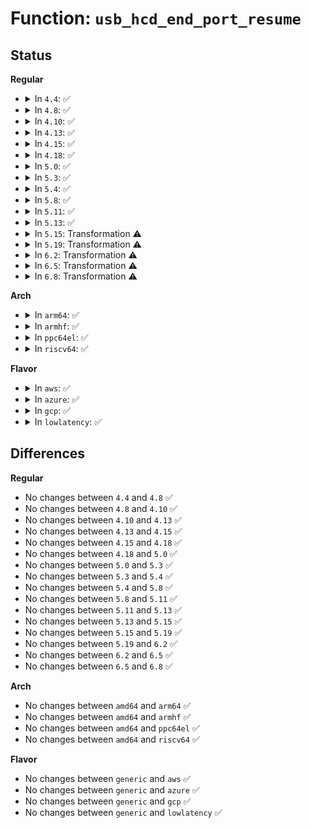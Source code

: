 # Function: <code>usb_hcd_end_port_resume</code>

## Status
<b>Regular</b>
<ul>
<li>
<details>
<summary>In <code>4.4</code>: ✅</summary>

```c
void usb_hcd_end_port_resume(struct usb_bus *bus, int portnum);
```

**Collision:** Unique Global

**Inline:** No

**Transformation:** False

**Instances:**

```
In drivers/usb/core/hcd.c (ffffffff8160c330)
Location: drivers/usb/core/hcd.c:1169
Inline: False
Direct callers:
  - drivers/usb/host/ehci-hcd.c:ehci_hub_control
  - drivers/usb/host/ehci-hcd.c:ehci_hub_control
  - drivers/usb/host/uhci-hcd.c:uhci_finish_suspend
```
**Symbols:**

```
ffffffff8160c330-ffffffff8160c395: usb_hcd_end_port_resume (STB_GLOBAL)
```
</details>
</li>
<li>
<details>
<summary>In <code>4.8</code>: ✅</summary>

```c
void usb_hcd_end_port_resume(struct usb_bus *bus, int portnum);
```

**Collision:** Unique Global

**Inline:** No

**Transformation:** False

**Instances:**

```
In drivers/usb/core/hcd.c (ffffffff8166bf00)
Location: drivers/usb/core/hcd.c:1161
Inline: False
Direct callers:
  - drivers/usb/host/ehci-hcd.c:ehci_hub_control
  - drivers/usb/host/ehci-hcd.c:ehci_hub_control
  - drivers/usb/host/uhci-hcd.c:uhci_finish_suspend
```
**Symbols:**

```
ffffffff8166bf00-ffffffff8166bf5f: usb_hcd_end_port_resume (STB_GLOBAL)
```
</details>
</li>
<li>
<details>
<summary>In <code>4.10</code>: ✅</summary>

```c
void usb_hcd_end_port_resume(struct usb_bus *bus, int portnum);
```

**Collision:** Unique Global

**Inline:** No

**Transformation:** False

**Instances:**

```
In drivers/usb/core/hcd.c (ffffffff81699c00)
Location: drivers/usb/core/hcd.c:1162
Inline: False
Direct callers:
  - drivers/usb/host/ehci-hcd.c:ehci_hub_control
  - drivers/usb/host/ehci-hcd.c:ehci_hub_control
  - drivers/usb/host/uhci-hcd.c:uhci_finish_suspend
```
**Symbols:**

```
ffffffff81699c00-ffffffff81699c5f: usb_hcd_end_port_resume (STB_GLOBAL)
```
</details>
</li>
<li>
<details>
<summary>In <code>4.13</code>: ✅</summary>

```c
void usb_hcd_end_port_resume(struct usb_bus *bus, int portnum);
```

**Collision:** Unique Global

**Inline:** No

**Transformation:** False

**Instances:**

```
In drivers/usb/core/hcd.c (ffffffff816af610)
Location: drivers/usb/core/hcd.c:1165
Inline: False
Direct callers:
  - drivers/usb/host/ehci-hcd.c:ehci_hub_control
  - drivers/usb/host/ehci-hcd.c:ehci_hub_control
  - drivers/usb/host/uhci-hcd.c:uhci_finish_suspend
```
**Symbols:**

```
ffffffff816af610-ffffffff816af663: usb_hcd_end_port_resume (STB_GLOBAL)
```
</details>
</li>
<li>
<details>
<summary>In <code>4.15</code>: ✅</summary>

```c
void usb_hcd_end_port_resume(struct usb_bus *bus, int portnum);
```

**Collision:** Unique Global

**Inline:** No

**Transformation:** False

**Instances:**

```
In drivers/usb/core/hcd.c (ffffffff8171ac70)
Location: drivers/usb/core/hcd.c:1154
Inline: False
Direct callers:
  - drivers/usb/host/ehci-hcd.c:ehci_hub_control
  - drivers/usb/host/ehci-hcd.c:ehci_hub_control
  - drivers/usb/host/uhci-hcd.c:uhci_finish_suspend
```
**Symbols:**

```
ffffffff8171ac70-ffffffff8171acc5: usb_hcd_end_port_resume (STB_GLOBAL)
```
</details>
</li>
<li>
<details>
<summary>In <code>4.18</code>: ✅</summary>

```c
void usb_hcd_end_port_resume(struct usb_bus *bus, int portnum);
```

**Collision:** Unique Global

**Inline:** No

**Transformation:** False

**Instances:**

```
In drivers/usb/core/hcd.c (ffffffff81758fd0)
Location: drivers/usb/core/hcd.c:1156
Inline: False
Direct callers:
  - drivers/usb/host/ehci-hcd.c:ehci_hub_control
  - drivers/usb/host/ehci-hcd.c:ehci_hub_control
  - drivers/usb/host/uhci-hcd.c:uhci_finish_suspend
```
**Symbols:**

```
ffffffff81758fd0-ffffffff81759024: usb_hcd_end_port_resume (STB_GLOBAL)
```
</details>
</li>
<li>
<details>
<summary>In <code>5.0</code>: ✅</summary>

```c
void usb_hcd_end_port_resume(struct usb_bus *bus, int portnum);
```

**Collision:** Unique Global

**Inline:** No

**Transformation:** False

**Instances:**

```
In drivers/usb/core/hcd.c (ffffffff8177d540)
Location: drivers/usb/core/hcd.c:1154
Inline: False
Direct callers:
  - drivers/usb/host/ehci-hcd.c:ehci_hub_control
  - drivers/usb/host/ehci-hcd.c:ehci_hub_control
  - drivers/usb/host/uhci-hcd.c:uhci_finish_suspend
  - drivers/usb/host/xhci-hub.c:xhci_hub_control
  - drivers/usb/host/xhci-hub.c:xhci_get_port_status
  - drivers/usb/host/xhci-hub.c:xhci_get_port_status
```
**Symbols:**

```
ffffffff8177d540-ffffffff8177d594: usb_hcd_end_port_resume (STB_GLOBAL)
```
</details>
</li>
<li>
<details>
<summary>In <code>5.3</code>: ✅</summary>

```c
void usb_hcd_end_port_resume(struct usb_bus *bus, int portnum);
```

**Collision:** Unique Global

**Inline:** No

**Transformation:** False

**Instances:**

```
In drivers/usb/core/hcd.c (ffffffff817bc460)
Location: drivers/usb/core/hcd.c:1059
Inline: False
Direct callers:
  - drivers/usb/host/ehci-hcd.c:ehci_hub_control
  - drivers/usb/host/ehci-hcd.c:ehci_hub_control
  - drivers/usb/host/uhci-hcd.c:uhci_finish_suspend
  - drivers/usb/host/xhci-hub.c:xhci_hub_control
  - drivers/usb/host/xhci-hub.c:xhci_get_port_status
  - drivers/usb/host/xhci-hub.c:xhci_get_port_status
```
**Symbols:**

```
ffffffff817bc460-ffffffff817bc49f: usb_hcd_end_port_resume (STB_GLOBAL)
```
</details>
</li>
<li>
<details>
<summary>In <code>5.4</code>: ✅</summary>

```c
void usb_hcd_end_port_resume(struct usb_bus *bus, int portnum);
```

**Collision:** Unique Global

**Inline:** No

**Transformation:** False

**Instances:**

```
In drivers/usb/core/hcd.c (ffffffff817ecc80)
Location: drivers/usb/core/hcd.c:1059
Inline: False
Direct callers:
  - drivers/usb/host/ehci-hcd.c:ehci_hub_control
  - drivers/usb/host/ehci-hcd.c:ehci_hub_control
  - drivers/usb/host/uhci-hcd.c:uhci_finish_suspend
  - drivers/usb/host/xhci-hub.c:xhci_hub_control
  - drivers/usb/host/xhci-hub.c:xhci_get_port_status
  - drivers/usb/host/xhci-hub.c:xhci_get_port_status
  - drivers/usb/host/xhci-hub.c:xhci_get_port_status
```
**Symbols:**

```
ffffffff817ecc80-ffffffff817eccbf: usb_hcd_end_port_resume (STB_GLOBAL)
```
</details>
</li>
<li>
<details>
<summary>In <code>5.8</code>: ✅</summary>

```c
void usb_hcd_end_port_resume(struct usb_bus *bus, int portnum);
```

**Collision:** Unique Global

**Inline:** No

**Transformation:** False

**Instances:**

```
In drivers/usb/core/hcd.c (ffffffff818bba90)
Location: drivers/usb/core/hcd.c:1060
Inline: False
Direct callers:
  - drivers/usb/host/ehci-hcd.c:ehci_hub_control
  - drivers/usb/host/ehci-hcd.c:ehci_hub_control
  - drivers/usb/host/uhci-hcd.c:uhci_finish_suspend
  - drivers/usb/host/xhci-hub.c:xhci_hub_control
  - drivers/usb/host/xhci-hub.c:xhci_get_port_status
  - drivers/usb/host/xhci-hub.c:xhci_get_usb3_port_status
```
**Symbols:**

```
ffffffff818bba90-ffffffff818bbacf: usb_hcd_end_port_resume (STB_GLOBAL)
```
</details>
</li>
<li>
<details>
<summary>In <code>5.11</code>: ✅</summary>

```c
void usb_hcd_end_port_resume(struct usb_bus *bus, int portnum);
```

**Collision:** Unique Global

**Inline:** No

**Transformation:** False

**Instances:**

```
In drivers/usb/core/hcd.c (ffffffff818c8870)
Location: drivers/usb/core/hcd.c:1061
Inline: False
Direct callers:
  - drivers/usb/host/ehci-hcd.c:ehci_hub_control
  - drivers/usb/host/ehci-hcd.c:ehci_hub_control
  - drivers/usb/host/uhci-hcd.c:uhci_finish_suspend
  - drivers/usb/host/xhci-hub.c:xhci_hub_control
  - drivers/usb/host/xhci-hub.c:xhci_get_port_status
  - drivers/usb/host/xhci-hub.c:xhci_get_usb3_port_status
  - drivers/usb/host/xhci-hub.c:xhci_get_usb3_port_status
```
**Symbols:**

```
ffffffff818c8870-ffffffff818c88af: usb_hcd_end_port_resume (STB_GLOBAL)
```
</details>
</li>
<li>
<details>
<summary>In <code>5.13</code>: ✅</summary>

```c
void usb_hcd_end_port_resume(struct usb_bus *bus, int portnum);
```

**Collision:** Unique Global

**Inline:** No

**Transformation:** False

**Instances:**

```
In drivers/usb/core/hcd.c (ffffffff818abeb0)
Location: drivers/usb/core/hcd.c:1061
Inline: False
Direct callers:
  - drivers/usb/host/ehci-hcd.c:ehci_hub_control
  - drivers/usb/host/ehci-hcd.c:ehci_hub_control
  - drivers/usb/host/uhci-hcd.c:uhci_finish_suspend
  - drivers/usb/host/xhci-hub.c:xhci_hub_control
  - drivers/usb/host/xhci-hub.c:xhci_get_port_status
  - drivers/usb/host/xhci-hub.c:xhci_get_usb3_port_status
  - drivers/usb/host/xhci-hub.c:xhci_get_usb3_port_status
```
**Symbols:**

```
ffffffff818abeb0-ffffffff818abeef: usb_hcd_end_port_resume (STB_GLOBAL)
```
</details>
</li>
<li>
<details>
<summary>In <code>5.15</code>: Transformation ⚠️</summary>

```c
void usb_hcd_end_port_resume(struct usb_bus *bus, int portnum);
```

**Collision:** Unique Global

**Inline:** No

**Transformation:** True

**Instances:**

```
In drivers/usb/core/hcd.c (0)
Location: drivers/usb/core/hcd.c:1068
Inline: False
Direct callers:
  - drivers/usb/host/ehci-hcd.c:ehci_hub_control
  - drivers/usb/host/ehci-hcd.c:ehci_hub_control
  - drivers/usb/host/uhci-hcd.c:uhci_finish_suspend
  - drivers/usb/host/xhci-hub.c:xhci_hub_control
  - drivers/usb/host/xhci-hub.c:xhci_get_port_status
  - drivers/usb/host/xhci-hub.c:xhci_get_usb3_port_status
```
**Symbols:**

```
ffffffff81d1531c-ffffffff81d1533b: usb_hcd_end_port_resume.cold (STB_LOCAL)
ffffffff81940f20-ffffffff81940f78: usb_hcd_end_port_resume (STB_GLOBAL)
```
</details>
</li>
<li>
<details>
<summary>In <code>5.19</code>: Transformation ⚠️</summary>

```c
void usb_hcd_end_port_resume(struct usb_bus *bus, int portnum);
```

**Collision:** Unique Global

**Inline:** No

**Transformation:** True

**Instances:**

```
In drivers/usb/core/hcd.c (0)
Location: drivers/usb/core/hcd.c:1068
Inline: False
Direct callers:
  - drivers/usb/host/ehci-hcd.c:ehci_hub_control
  - drivers/usb/host/ehci-hcd.c:ehci_hub_control
  - drivers/usb/host/uhci-hcd.c:uhci_finish_suspend
  - drivers/usb/host/xhci-hub.c:xhci_hub_control
  - drivers/usb/host/xhci-hub.c:xhci_get_port_status
  - drivers/usb/host/xhci-hub.c:xhci_get_usb2_port_status
  - drivers/usb/host/xhci-hub.c:xhci_get_usb3_port_status
  - drivers/usb/host/xhci-hub.c:xhci_get_usb3_port_status
```
**Symbols:**

```
ffffffff81edfe9d-ffffffff81edfebc: usb_hcd_end_port_resume.cold (STB_LOCAL)
ffffffff81a99330-ffffffff81a993a4: usb_hcd_end_port_resume (STB_GLOBAL)
```
</details>
</li>
<li>
<details>
<summary>In <code>6.2</code>: Transformation ⚠️</summary>

```c
void usb_hcd_end_port_resume(struct usb_bus *bus, int portnum);
```

**Collision:** Unique Global

**Inline:** No

**Transformation:** True

**Instances:**

```
In drivers/usb/core/hcd.c (0)
Location: drivers/usb/core/hcd.c:1068
Inline: False
Direct callers:
  - drivers/usb/host/ehci-hcd.c:ehci_hub_control
  - drivers/usb/host/ehci-hcd.c:ehci_hub_control
  - drivers/usb/host/uhci-hcd.c:uhci_finish_suspend
  - drivers/usb/host/xhci-hub.c:xhci_hub_control
  - drivers/usb/host/xhci-hub.c:xhci_get_port_status
  - drivers/usb/host/xhci-hub.c:xhci_get_usb2_port_status
  - drivers/usb/host/xhci-hub.c:xhci_get_usb3_port_status
  - drivers/usb/host/xhci-hub.c:xhci_get_usb3_port_status
```
**Symbols:**

```
ffffffff8209e84b-ffffffff8209e86a: usb_hcd_end_port_resume.cold (STB_LOCAL)
ffffffff81c1d300-ffffffff81c1d374: usb_hcd_end_port_resume (STB_GLOBAL)
```
</details>
</li>
<li>
<details>
<summary>In <code>6.5</code>: Transformation ⚠️</summary>

```c
void usb_hcd_end_port_resume(struct usb_bus *bus, int portnum);
```

**Collision:** Unique Global

**Inline:** No

**Transformation:** True

**Instances:**

```
In drivers/usb/core/hcd.c (0)
Location: drivers/usb/core/hcd.c:1072
Inline: False
Direct callers:
  - drivers/usb/host/ehci-hcd.c:ehci_hub_control
  - drivers/usb/host/ehci-hcd.c:ehci_hub_control
  - drivers/usb/host/uhci-hcd.c:uhci_finish_suspend
  - drivers/usb/host/xhci-hub.c:xhci_hub_control
  - drivers/usb/host/xhci-hub.c:xhci_get_usb2_port_status
  - drivers/usb/host/xhci-hub.c:xhci_get_usb3_port_status
  - drivers/usb/host/xhci-hub.c:xhci_get_usb3_port_status
  - drivers/usb/host/xhci-hub.c:xhci_handle_usb2_port_link_resume
```
**Symbols:**

```
ffffffff8211fdda-ffffffff8211fe02: usb_hcd_end_port_resume.cold (STB_LOCAL)
ffffffff81c84210-ffffffff81c8426e: usb_hcd_end_port_resume (STB_GLOBAL)
```
</details>
</li>
<li>
<details>
<summary>In <code>6.8</code>: Transformation ⚠️</summary>

```c
void usb_hcd_end_port_resume(struct usb_bus *bus, int portnum);
```

**Collision:** Unique Global

**Inline:** No

**Transformation:** True

**Instances:**

```
In drivers/usb/core/hcd.c (0)
Location: drivers/usb/core/hcd.c:1047
Inline: False
Direct callers:
  - drivers/usb/host/ehci-hcd.c:ehci_hub_control
  - drivers/usb/host/ehci-hcd.c:ehci_hub_control
  - drivers/usb/host/uhci-hcd.c:uhci_finish_suspend
  - drivers/usb/host/xhci-hub.c:xhci_hub_control
  - drivers/usb/host/xhci-hub.c:xhci_get_usb2_port_status
  - drivers/usb/host/xhci-hub.c:xhci_get_usb3_port_status
  - drivers/usb/host/xhci-hub.c:xhci_handle_usb2_port_link_resume
```
**Symbols:**

```
ffffffff822015b0-ffffffff822015d8: usb_hcd_end_port_resume.cold (STB_LOCAL)
ffffffff81d38c10-ffffffff81d38c6e: usb_hcd_end_port_resume (STB_GLOBAL)
```
</details>
</li>
</ul>
<b>Arch</b>
<ul>
<li>
<details>
<summary>In <code>arm64</code>: ✅</summary>

```c
void usb_hcd_end_port_resume(struct usb_bus *bus, int portnum);
```

**Collision:** Unique Global

**Inline:** No

**Transformation:** False

**Instances:**

```
In drivers/usb/core/hcd.c (ffff800010a1c310)
Location: drivers/usb/core/hcd.c:1059
Inline: False
Direct callers:
  - drivers/usb/host/ehci-hcd.c:ehci_hub_control
  - drivers/usb/host/ehci-hcd.c:ehci_hub_control
  - drivers/usb/host/uhci-hcd.c:uhci_finish_suspend
  - drivers/usb/host/xhci-hub.c:xhci_hub_control
  - drivers/usb/host/xhci-hub.c:xhci_get_port_status
  - drivers/usb/host/xhci-hub.c:xhci_get_port_status
  - drivers/usb/host/xhci-hub.c:xhci_get_port_status
```
**Symbols:**

```
ffff800010a1c310-ffff800010a1c3a0: usb_hcd_end_port_resume (STB_GLOBAL)
```
</details>
</li>
<li>
<details>
<summary>In <code>armhf</code>: ✅</summary>

```c
void usb_hcd_end_port_resume(struct usb_bus *bus, int portnum);
```

**Collision:** Unique Global

**Inline:** No

**Transformation:** False

**Instances:**

```
In drivers/usb/core/hcd.c (c0af3afc)
Location: drivers/usb/core/hcd.c:1059
Inline: False
Direct callers:
  - drivers/usb/host/ehci-hcd.c:ehci_hub_control
  - drivers/usb/host/ehci-hcd.c:ehci_hub_control
  - drivers/usb/host/uhci-hcd.c:uhci_finish_suspend
  - drivers/usb/host/xhci-hub.c:xhci_hub_control
  - drivers/usb/host/xhci-hub.c:xhci_get_port_status
  - drivers/usb/host/xhci-hub.c:xhci_get_port_status
  - drivers/usb/host/xhci-hub.c:xhci_get_port_status
```
**Symbols:**

```
c0af3afc-c0af3b70: usb_hcd_end_port_resume (STB_GLOBAL)
```
</details>
</li>
<li>
<details>
<summary>In <code>ppc64el</code>: ✅</summary>

```c
void usb_hcd_end_port_resume(struct usb_bus *bus, int portnum);
```

**Collision:** Unique Global

**Inline:** No

**Transformation:** False

**Instances:**

```
In drivers/usb/core/hcd.c (c000000000ad4780)
Location: drivers/usb/core/hcd.c:1059
Inline: False
Direct callers:
  - drivers/usb/host/ehci-hcd.c:ehci_hub_control
  - drivers/usb/host/ehci-hcd.c:ehci_hub_control
  - drivers/usb/host/uhci-hcd.c:uhci_finish_suspend
  - drivers/usb/host/xhci-hub.c:xhci_hub_control
  - drivers/usb/host/xhci-hub.c:xhci_get_port_status
  - drivers/usb/host/xhci-hub.c:xhci_get_port_status
  - drivers/usb/host/xhci-hub.c:xhci_get_port_status
```
**Symbols:**

```
c000000000ad4780-c000000000ad47e0: usb_hcd_end_port_resume (STB_GLOBAL)
```
</details>
</li>
<li>
<details>
<summary>In <code>riscv64</code>: ✅</summary>

```c
void usb_hcd_end_port_resume(struct usb_bus *bus, int portnum);
```

**Collision:** Unique Global

**Inline:** No

**Transformation:** False

**Instances:**

```
In drivers/usb/core/hcd.c (ffffffe00063f806)
Location: drivers/usb/core/hcd.c:1059
Inline: False
Direct callers:
  - drivers/usb/host/ehci-hcd.c:ehci_hub_control
  - drivers/usb/host/ehci-hcd.c:ehci_hub_control
  - drivers/usb/host/uhci-hcd.c:uhci_finish_suspend
  - drivers/usb/host/xhci-hub.c:xhci_hub_control
  - drivers/usb/host/xhci-hub.c:xhci_get_port_status
  - drivers/usb/host/xhci-hub.c:xhci_get_port_status
  - drivers/usb/host/xhci-hub.c:xhci_get_port_status
```
**Symbols:**

```
ffffffe00063f806-ffffffe00063f864: usb_hcd_end_port_resume (STB_GLOBAL)
```
</details>
</li>
</ul>
<b>Flavor</b>
<ul>
<li>
<details>
<summary>In <code>aws</code>: ✅</summary>

```c
void usb_hcd_end_port_resume(struct usb_bus *bus, int portnum);
```

**Collision:** Unique Global

**Inline:** No

**Transformation:** False

**Instances:**

```
In drivers/usb/core/hcd.c (ffffffff817a5060)
Location: drivers/usb/core/hcd.c:1059
Inline: False
Direct callers:
  - drivers/usb/host/ehci-hcd.c:ehci_hub_control
  - drivers/usb/host/ehci-hcd.c:ehci_hub_control
  - drivers/usb/host/uhci-hcd.c:uhci_finish_suspend
  - drivers/usb/host/xhci-hub.c:xhci_hub_control
  - drivers/usb/host/xhci-hub.c:xhci_get_port_status
  - drivers/usb/host/xhci-hub.c:xhci_get_port_status
  - drivers/usb/host/xhci-hub.c:xhci_get_port_status
```
**Symbols:**

```
ffffffff817a5060-ffffffff817a509f: usb_hcd_end_port_resume (STB_GLOBAL)
```
</details>
</li>
<li>
<details>
<summary>In <code>azure</code>: ✅</summary>

```c
void usb_hcd_end_port_resume(struct usb_bus *bus, int portnum);
```

**Collision:** Unique Global

**Inline:** No

**Transformation:** False

**Instances:**

```
In drivers/usb/core/hcd.c (ffffffff81796b70)
Location: drivers/usb/core/hcd.c:1059
Inline: False
Direct callers:
  - drivers/usb/host/xhci-hub.c:xhci_hub_control
  - drivers/usb/host/xhci-hub.c:xhci_get_port_status
  - drivers/usb/host/xhci-hub.c:xhci_get_port_status
  - drivers/usb/host/xhci-hub.c:xhci_get_port_status
```
**Symbols:**

```
ffffffff81796b70-ffffffff81796baf: usb_hcd_end_port_resume (STB_GLOBAL)
```
</details>
</li>
<li>
<details>
<summary>In <code>gcp</code>: ✅</summary>

```c
void usb_hcd_end_port_resume(struct usb_bus *bus, int portnum);
```

**Collision:** Unique Global

**Inline:** No

**Transformation:** False

**Instances:**

```
In drivers/usb/core/hcd.c (ffffffff817e1b00)
Location: drivers/usb/core/hcd.c:1059
Inline: False
Direct callers:
  - drivers/usb/host/ehci-hcd.c:ehci_hub_control
  - drivers/usb/host/ehci-hcd.c:ehci_hub_control
  - drivers/usb/host/uhci-hcd.c:uhci_finish_suspend
  - drivers/usb/host/xhci-hub.c:xhci_hub_control
  - drivers/usb/host/xhci-hub.c:xhci_get_port_status
  - drivers/usb/host/xhci-hub.c:xhci_get_port_status
  - drivers/usb/host/xhci-hub.c:xhci_get_port_status
```
**Symbols:**

```
ffffffff817e1b00-ffffffff817e1b3f: usb_hcd_end_port_resume (STB_GLOBAL)
```
</details>
</li>
<li>
<details>
<summary>In <code>lowlatency</code>: ✅</summary>

```c
void usb_hcd_end_port_resume(struct usb_bus *bus, int portnum);
```

**Collision:** Unique Global

**Inline:** No

**Transformation:** False

**Instances:**

```
In drivers/usb/core/hcd.c (ffffffff817fbef0)
Location: drivers/usb/core/hcd.c:1059
Inline: False
Direct callers:
  - drivers/usb/host/ehci-hcd.c:ehci_hub_control
  - drivers/usb/host/ehci-hcd.c:ehci_hub_control
  - drivers/usb/host/uhci-hcd.c:uhci_finish_suspend
  - drivers/usb/host/xhci-hub.c:xhci_hub_control
  - drivers/usb/host/xhci-hub.c:xhci_get_port_status
  - drivers/usb/host/xhci-hub.c:xhci_get_port_status
  - drivers/usb/host/xhci-hub.c:xhci_get_port_status
```
**Symbols:**

```
ffffffff817fbef0-ffffffff817fbf2f: usb_hcd_end_port_resume (STB_GLOBAL)
```
</details>
</li>
</ul>

## Differences
<b>Regular</b>
<ul>
<li>
No changes between <code>4.4</code> and <code>4.8</code> ✅
</li>
<li>
No changes between <code>4.8</code> and <code>4.10</code> ✅
</li>
<li>
No changes between <code>4.10</code> and <code>4.13</code> ✅
</li>
<li>
No changes between <code>4.13</code> and <code>4.15</code> ✅
</li>
<li>
No changes between <code>4.15</code> and <code>4.18</code> ✅
</li>
<li>
No changes between <code>4.18</code> and <code>5.0</code> ✅
</li>
<li>
No changes between <code>5.0</code> and <code>5.3</code> ✅
</li>
<li>
No changes between <code>5.3</code> and <code>5.4</code> ✅
</li>
<li>
No changes between <code>5.4</code> and <code>5.8</code> ✅
</li>
<li>
No changes between <code>5.8</code> and <code>5.11</code> ✅
</li>
<li>
No changes between <code>5.11</code> and <code>5.13</code> ✅
</li>
<li>
No changes between <code>5.13</code> and <code>5.15</code> ✅
</li>
<li>
No changes between <code>5.15</code> and <code>5.19</code> ✅
</li>
<li>
No changes between <code>5.19</code> and <code>6.2</code> ✅
</li>
<li>
No changes between <code>6.2</code> and <code>6.5</code> ✅
</li>
<li>
No changes between <code>6.5</code> and <code>6.8</code> ✅
</li>
</ul>
<b>Arch</b>
<ul>
<li>
No changes between <code>amd64</code> and <code>arm64</code> ✅
</li>
<li>
No changes between <code>amd64</code> and <code>armhf</code> ✅
</li>
<li>
No changes between <code>amd64</code> and <code>ppc64el</code> ✅
</li>
<li>
No changes between <code>amd64</code> and <code>riscv64</code> ✅
</li>
</ul>
<b>Flavor</b>
<ul>
<li>
No changes between <code>generic</code> and <code>aws</code> ✅
</li>
<li>
No changes between <code>generic</code> and <code>azure</code> ✅
</li>
<li>
No changes between <code>generic</code> and <code>gcp</code> ✅
</li>
<li>
No changes between <code>generic</code> and <code>lowlatency</code> ✅
</li>
</ul>
